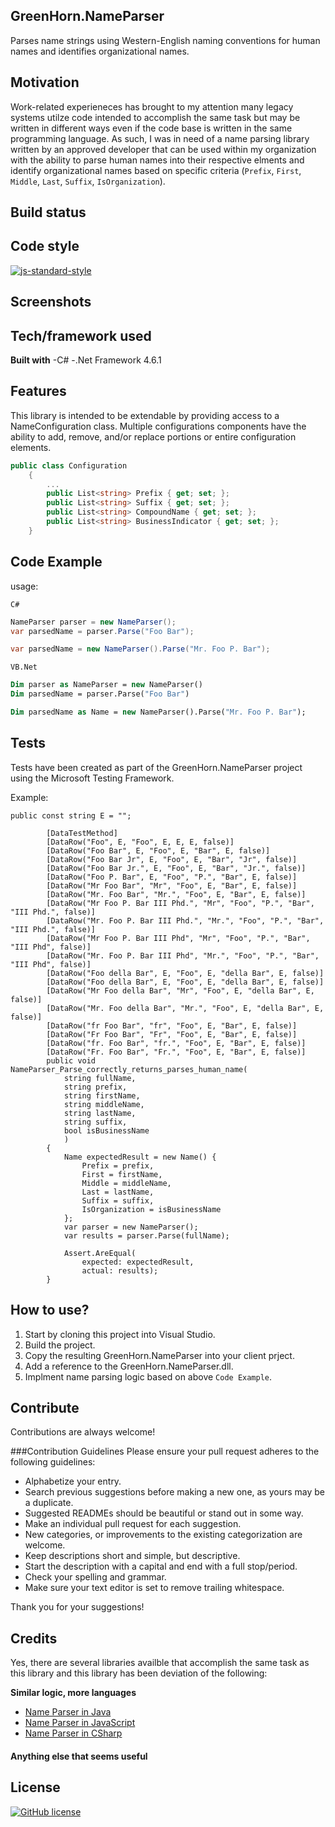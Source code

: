 ## GreenHorn.NameParser
Parses name strings using Western-English naming conventions for human names and identifies organizational names. 

## Motivation
Work-related experieneces has brought to my attention many legacy systems utilze code intended to accomplish the same task but may be written in different ways even if the code base is written in the same programming language.
As such, I was in need of a name parsing library written by an approved developer that can be used within my organization with the ability to parse human names into their respective elments  and identify organizational names based on specific criteria (`Prefix`, `First`, `Middle`, `Last`, `Suffix`, `IsOrganization`). 


## Build status
 


## Code style
[![js-standard-style](https://img.shields.io/badge/code%20style-standard-brightgreen.svg?style=flat)](https://github.com/feross/standard)
 
## Screenshots


## Tech/framework used

<b>Built with</b>
-C# 
-.Net Framework 4.6.1

## Features
This library is intended to be extendable by providing access to a NameConfiguration class. Multiple configurations components have the ability to add, remove, and/or replace portions or entire configuration elements.

```csharp
public class Configuration
    {
        ...
        public List<string> Prefix { get; set; };
        public List<string> Suffix { get; set; };
        public List<string> CompoundName { get; set; };
        public List<string> BusinessIndicator { get; set; };
    }
```
## Code Example
usage: 

`C#`

```csharp
NameParser parser = new NameParser();
var parsedName = parser.Parse("Foo Bar");

var parsedName = new NameParser().Parse("Mr. Foo P. Bar");
```
`VB.Net`

```vb
Dim parser as NameParser = new NameParser()
Dim parsedName = parser.Parse("Foo Bar")

Dim parsedName as Name = new NameParser().Parse("Mr. Foo P. Bar");
```

[//]: # (## Installation)
[//]: # (Provide step by step series of examples and explanations about how to get a development env running.)

[//]: # (## API Reference)

[//]: # (Depending on the size of the project, if it is small and simple enough the reference docs can be added to the README. For medium size to larger projects it is important to at least provide a link to where the API reference docs live.)

## Tests
Tests have been created as part of the GreenHorn.NameParser project using the Microsoft Testing Framework.

Example: 
```charp
public const string E = "";

        [DataTestMethod]
        [DataRow("Foo", E, "Foo", E, E, E, false)]
        [DataRow("Foo Bar", E, "Foo", E, "Bar", E, false)]
        [DataRow("Foo Bar Jr", E, "Foo", E, "Bar", "Jr", false)]
        [DataRow("Foo Bar Jr.", E, "Foo", E, "Bar", "Jr.", false)]
        [DataRow("Foo P. Bar", E, "Foo", "P.", "Bar", E, false)]
        [DataRow("Mr Foo Bar", "Mr", "Foo", E, "Bar", E, false)]
        [DataRow("Mr. Foo Bar", "Mr.", "Foo", E, "Bar", E, false)]
        [DataRow("Mr Foo P. Bar III Phd.", "Mr", "Foo", "P.", "Bar", "III Phd.", false)]
        [DataRow("Mr. Foo P. Bar III Phd.", "Mr.", "Foo", "P.", "Bar", "III Phd.", false)]
        [DataRow("Mr Foo P. Bar III Phd", "Mr", "Foo", "P.", "Bar", "III Phd", false)]
        [DataRow("Mr. Foo P. Bar III Phd", "Mr.", "Foo", "P.", "Bar", "III Phd", false)]
        [DataRow("Foo della Bar", E, "Foo", E, "della Bar", E, false)]
        [DataRow("Foo della Bar", E, "Foo", E, "della Bar", E, false)]
        [DataRow("Mr Foo della Bar", "Mr", "Foo", E, "della Bar", E, false)]
        [DataRow("Mr. Foo della Bar", "Mr.", "Foo", E, "della Bar", E, false)]
        [DataRow("fr Foo Bar", "fr", "Foo", E, "Bar", E, false)]
        [DataRow("Fr Foo Bar", "Fr", "Foo", E, "Bar", E, false)]
        [DataRow("fr. Foo Bar", "fr.", "Foo", E, "Bar", E, false)]
        [DataRow("Fr. Foo Bar", "Fr.", "Foo", E, "Bar", E, false)]
        public void NameParser_Parse_correctly_returns_parses_human_name(
            string fullName,
            string prefix,
            string firstName,
            string middleName,
            string lastName,
            string suffix,
            bool isBusinessName
            )
        {
            Name expectedResult = new Name() {
                Prefix = prefix, 
                First = firstName, 
                Middle = middleName, 
                Last = lastName, 
                Suffix = suffix,
                IsOrganization = isBusinessName
            };
            var parser = new NameParser();
            var results = parser.Parse(fullName);

            Assert.AreEqual(
                expected: expectedResult,
                actual: results);
        }
```


## How to use?

1. Start by cloning this project into Visual Studio. 
2. Build the project. 
3. Copy the resulting GreenHorn.NameParser into your client prject. 
4. Add a reference to the GreenHorn.NameParser.dll.
5. Implment name parsing logic based on above `Code Example`.

## Contribute

Contributions are always welcome!
 
###Contribution Guidelines
Please ensure your pull request adheres to the following guidelines:

- Alphabetize your entry.
- Search previous suggestions before making a new one, as yours may be a duplicate.
- Suggested READMEs should be beautiful or stand out in some way.
- Make an individual pull request for each suggestion.
- New categories, or improvements to the existing categorization are welcome.
- Keep descriptions short and simple, but descriptive.
- Start the description with a capital and end with a full stop/period.
- Check your spelling and grammar.
- Make sure your text editor is set to remove trailing whitespace.

Thank you for your suggestions!

## Credits
Yes, there are several libraries availble that accomplish the same task as this library and this library has been deviation of the following: 

**Similar logic, more languages**

* [Name Parser in Java](https://github.com/gkhays/NameParser)
* [Name Parser in JavaScript](https://github.com/joshfraser/JavaScript-Name-Parser)
* [Name Parser in CSharp](https://github.com/ianlee74/CSharp-Name-Parser)

#### Anything else that seems useful

## License
[![GitHub license](https://img.shields.io/github/license/Naereen/StrapDown.js.svg)](https://github.com/GreenHornSoftware/GreenHorn.NameParser/blob/master/LICENSE)


